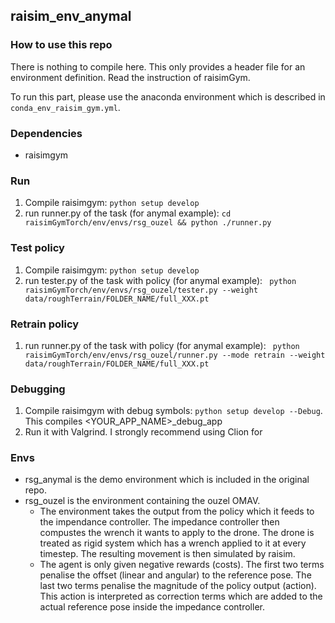 ## raisim_env_anymal

### How to use this repo

There is nothing to compile here. This only provides a header file for an environment definition. Read the instruction
of raisimGym.

To run this part, please use the anaconda environment which is described in `conda_env_raisim_gym.yml`.

### Dependencies

- raisimgym

### Run

1. Compile raisimgym: ```python setup develop```
2. run runner.py of the task (for anymal example): ```cd raisimGymTorch/env/envs/rsg_ouzel && python ./runner.py```

### Test policy

1. Compile raisimgym: ```python setup develop```
2. run tester.py of the task with policy (for anymal
   example): ``` python raisimGymTorch/env/envs/rsg_ouzel/tester.py --weight data/roughTerrain/FOLDER_NAME/full_XXX.pt```

### Retrain policy

1. run runner.py of the task with policy (for anymal
   example): ``` python raisimGymTorch/env/envs/rsg_ouzel/runner.py --mode retrain --weight data/roughTerrain/FOLDER_NAME/full_XXX.pt```

### Debugging

1. Compile raisimgym with debug symbols: ```python setup develop --Debug```. This compiles <YOUR_APP_NAME>_debug_app
2. Run it with Valgrind. I strongly recommend using Clion for

### Envs

- rsg_anymal is the demo environment which is included in the original repo.
- rsg_ouzel is the environment containing the ouzel OMAV.
    - The environment takes the output from the policy which it feeds to the impendance controller. The impedance
      controller
      then compustes the wrench it wants to apply to the drone. The drone is treated as rigid system which has a wrench
      applied
      to it at every timestep. The resulting movement is then simulated by raisim.
    - The agent is only given negative rewards (costs). The first two terms penalise the offset (linear and angular) to
      the reference pose.
      The last two terms penalise the magnitude of the policy output (action). This action is interpreted as correction
      terms which are added
      to the actual reference pose inside the impedance controller. 
